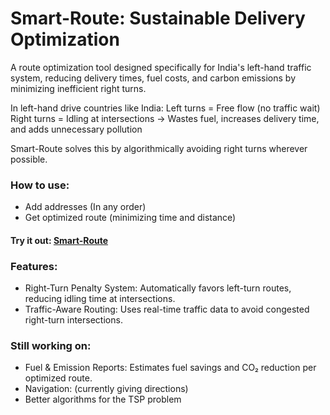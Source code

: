 # Smart-Route: Sustainable Delivery Optimization
A route optimization tool designed specifically for India's left-hand traffic system, reducing delivery times, fuel costs, and carbon emissions by minimizing inefficient right turns.

In left-hand drive countries like India:
Left turns = Free flow (no traffic wait)
Right turns = Idling at intersections → Wastes fuel, increases delivery time, and adds unnecessary pollution

Smart-Route solves this by algorithmically avoiding right turns wherever possible.

### How to use:
- Add addresses (In any order)
- Get optimized route (minimizing time and distance)

#### Try it out: [Smart-Route](https://smart-route-for-walmart.streamlit.app/)

### Features:
- Right-Turn Penalty System: Automatically favors left-turn routes, reducing idling time at intersections.
- Traffic-Aware Routing: Uses real-time traffic data to avoid congested right-turn intersections.

### Still working on:
- Fuel & Emission Reports: Estimates fuel savings and CO₂ reduction per optimized route.
- Navigation: (currently giving directions)
- Better algorithms for the TSP problem
